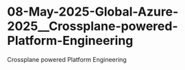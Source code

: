 # 08-May-2025-Global-Azure-2025__Crossplane-powered-Platform-Engineering
Crossplane powered Platform Engineering

